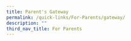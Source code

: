 ```yaml
---
title: Parent's Gateway
permalink: /quick-links/For-Parents/gateway/
description: ""
third_nav_title: For Parents
---
```

